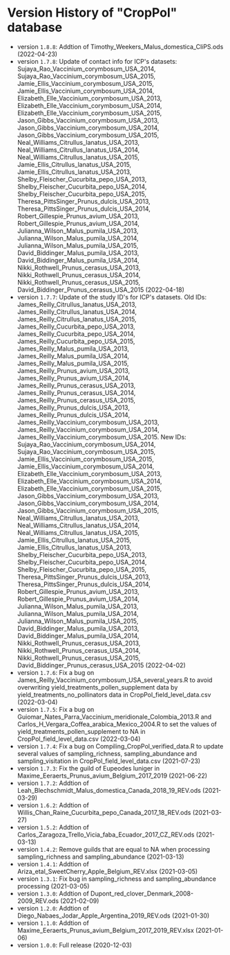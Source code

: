 # Version History of "CropPol" database

* version `1.8.8`: Addtion of Timothy_Weekers_Malus_domestica_CliPS.ods (2022-04-23)
* version `1.7.8`: Update of contact info for ICP's datasets: Sujaya_Rao_Vaccinium_corymbosum_USA_2014, Sujaya_Rao_Vaccinium_corymbosum_USA_2015, Jamie_Ellis_Vaccinium_corymbosum_USA_2015, Jamie_Ellis_Vaccinium_corymbosum_USA_2014, Elizabeth_Elle_Vaccinium_corymbosum_USA_2013, Elizabeth_Elle_Vaccinium_corymbosum_USA_2014, Elizabeth_Elle_Vaccinium_corymbosum_USA_2015, Jason_Gibbs_Vaccinium_corymbosum_USA_2013, Jason_Gibbs_Vaccinium_corymbosum_USA_2014, Jason_Gibbs_Vaccinium_corymbosum_USA_2015, Neal_Williams_Citrullus_lanatus_USA_2013, Neal_Williams_Citrullus_lanatus_USA_2014, Neal_Williams_Citrullus_lanatus_USA_2015, Jamie_Ellis_Citrullus_lanatus_USA_2015, Jamie_Ellis_Citrullus_lanatus_USA_2013, Shelby_Fleischer_Cucurbita_pepo_USA_2013, Shelby_Fleischer_Cucurbita_pepo_USA_2014, Shelby_Fleischer_Cucurbita_pepo_USA_2015, Theresa_PittsSinger_Prunus_dulcis_USA_2013, Theresa_PittsSinger_Prunus_dulcis_USA_2014, Robert_Gillespie_Prunus_avium_USA_2013, Robert_Gillespie_Prunus_avium_USA_2014, Julianna_Wilson_Malus_pumila_USA_2013, Julianna_Wilson_Malus_pumila_USA_2014, Julianna_Wilson_Malus_pumila_USA_2015, David_Biddinger_Malus_pumila_USA_2013, David_Biddinger_Malus_pumila_USA_2014, Nikki_Rothwell_Prunus_cerasus_USA_2013, Nikki_Rothwell_Prunus_cerasus_USA_2014, Nikki_Rothwell_Prunus_cerasus_USA_2015, David_Biddinger_Prunus_cerasus_USA_2015 (2022-04-18)
* version `1.7.7`: Update of the study ID's for ICP's datasets. Old IDs: James_Reilly_Citrullus_lanatus_USA_2013, James_Reilly_Citrullus_lanatus_USA_2014, James_Reilly_Citrullus_lanatus_USA_2015, James_Reilly_Cucurbita_pepo_USA_2013, James_Reilly_Cucurbita_pepo_USA_2014, James_Reilly_Cucurbita_pepo_USA_2015, James_Reilly_Malus_pumila_USA_2013, James_Reilly_Malus_pumila_USA_2014, James_Reilly_Malus_pumila_USA_2015, James_Reilly_Prunus_avium_USA_2013, James_Reilly_Prunus_avium_USA_2014, James_Reilly_Prunus_cerasus_USA_2013, James_Reilly_Prunus_cerasus_USA_2014, James_Reilly_Prunus_cerasus_USA_2015, James_Reilly_Prunus_dulcis_USA_2013, James_Reilly_Prunus_dulcis_USA_2014, James_Reilly_Vaccinium_corymbosum_USA_2013, James_Reilly_Vaccinium_corymbosum_USA_2014, James_Reilly_Vaccinium_corymbosum_USA_2015.
New IDs: Sujaya_Rao_Vaccinium_corymbosum_USA_2014, Sujaya_Rao_Vaccinium_corymbosum_USA_2015, Jamie_Ellis_Vaccinium_corymbosum_USA_2015, Jamie_Ellis_Vaccinium_corymbosum_USA_2014, Elizabeth_Elle_Vaccinium_corymbosum_USA_2013, Elizabeth_Elle_Vaccinium_corymbosum_USA_2014, Elizabeth_Elle_Vaccinium_corymbosum_USA_2015, Jason_Gibbs_Vaccinium_corymbosum_USA_2013, Jason_Gibbs_Vaccinium_corymbosum_USA_2014, Jason_Gibbs_Vaccinium_corymbosum_USA_2015, Neal_Williams_Citrullus_lanatus_USA_2013, Neal_Williams_Citrullus_lanatus_USA_2014, Neal_Williams_Citrullus_lanatus_USA_2015, Jamie_Ellis_Citrullus_lanatus_USA_2015, Jamie_Ellis_Citrullus_lanatus_USA_2013, Shelby_Fleischer_Cucurbita_pepo_USA_2013, Shelby_Fleischer_Cucurbita_pepo_USA_2014, Shelby_Fleischer_Cucurbita_pepo_USA_2015, Theresa_PittsSinger_Prunus_dulcis_USA_2013, Theresa_PittsSinger_Prunus_dulcis_USA_2014, Robert_Gillespie_Prunus_avium_USA_2013, Robert_Gillespie_Prunus_avium_USA_2014, Julianna_Wilson_Malus_pumila_USA_2013, Julianna_Wilson_Malus_pumila_USA_2014, Julianna_Wilson_Malus_pumila_USA_2015, David_Biddinger_Malus_pumila_USA_2013, David_Biddinger_Malus_pumila_USA_2014, Nikki_Rothwell_Prunus_cerasus_USA_2013, Nikki_Rothwell_Prunus_cerasus_USA_2014, Nikki_Rothwell_Prunus_cerasus_USA_2015, David_Biddinger_Prunus_cerasus_USA_2015 (2022-04-02)
* version `1.7.6`: Fix a bug on James_Reilly_Vaccinium_corymbosum_USA_several_years.R to avoid overwriting yield_treatments_pollen_supplement data by yield_treatments_no_pollinators data in CropPol_field_level_data.csv (2022-03-04)
* version `1.7.5`: Fix a bug on Guiomar_Nates_Parra_Vaccinium_meridionale_Colombia_2013.R and Carlos_H_Vergara_Coffea_arabica_Mexico_2004.R to set the values of yield_treatments_pollen_supplement to NA in CropPol_field_level_data.csv (2022-03-04)
* version `1.7.4`: Fix a bug on Compiling_CropPol_verified_data.R to update several values of sampling_richness, sampling_abundance and sampling_visitation in CropPol_field_level_data.csv (2021-07-23)
* version `1.7.3`: Fix the guild of Eupeodes luniger in Maxime_Eeraerts_Prunus_avium_Belgium_2017_2019 (2021-06-22)
* version `1.7.2`: Addtion of Leah_Blechschmidt_Malus_domestica_Canada_2018_19_REV.ods (2021-03-29)
* version `1.6.2`: Addtion of Willis_Chan_Raine_Cucurbita_pepo_Canada_2017_18_REV.ods (2021-03-27)
* version `1.5.2`: Addtion of Carlos_Zaragoza_Trello_Vicia_faba_Ecuador_2017_CZ_REV.ods (2021-03-13)
* version `1.4.2`: Remove guilds that are equal to NA when processing sampling_richness and sampling_abundance (2021-03-13)
* version `1.4.1`: Addtion of Ariza_etal_SweetCherry_Apple_Belgium_REV.xlsx (2021-03-05)
* version `1.3.1`: Fix bug in sampling_richness and sampling_abundance processing (2021-03-05)
* version `1.3.0`: Addtion of Dupont_red_clover_Denmark_2008-2009_REV.ods (2021-02-09)
* version `1.2.0`: Addtion of Diego_Nabaes_Jodar_Apple_Argentina_2019_REV.ods (2021-01-30)
* version `1.1.0`: Addtion of Maxime_Eeraerts_Prunus_avium_Belgium_2017_2019_REV.xlsx (2021-01-06)
* version `1.0.0`: Full release (2020-12-03)
